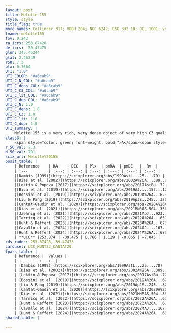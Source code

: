 ```yaml
---
layout: post
title: Melotte 155
style: style
title_flag: true
more_names: Collinder 317; VDBH 204; NGC 6242; ESO 332 10; OCL 1001; vdBergh-Hagen 204; MWSC 2488; FoF 1621
fname: melotte155
fov: 0.243
ra_icrs: 253.87428
de_icrs: -39.47475
glon: 345.45244
glat: 2.46749
r50: 7.3
plx: 0.7664
UTI: "1.0"
UTI_COLOR: "#a6cab9"
UTI_C_N_COL: "#a6cab9"
UTI_C_dens_COL: "#a6cab9"
UTI_C_C3_COL: "#a6cab9"
UTI_C_lit_COL: "#a6cab9"
UTI_C_dup_COL: "#a6cab9"
UTI_C_N: 1.0
UTI_C_dens: 1.0
UTI_C_C3: 1.0
UTI_C_lit: 1.0
UTI_C_dup: 1.0
UTI_summary: |
    Melotte 155 is a very rich, very dense object of very high C3 quality. It is very well-studied in the literature.
class3: |
    <span style="color: green; font-weight: bold;">A</span><span style="color: green; font-weight: bold;">A</span>
r_50_val: 7.3
N_50_val: 791
scix_url: Melotte%20155
posit_table: |
    | Reference    | RA    | DEC   | Plx  | pmRA  | pmDE   |  Rv  |
    | :---         | :---: | :---: | :---: | :---: | :---: | :---: |
    |[Dambis (1999)](https://scixplorer.org/abs/1999AstL...25....7D) | 253.9 | -39.467 | -- | -- | -- | -- |
    |[Dias et al. (2002)](https://scixplorer.org/abs/2002A%26A...389..871D) | 253.887 | -39.462 | -- | -0.05 | -0.42 | -7.1 |
    |[Loktin & Popova (2017)](https://scixplorer.org/abs/2017AstBu..72..257L) | 253.89 | -39.463 | -- | -2.927 | 0.266 | -7.1 |
    |[Bica et al. (2019)](https://scixplorer.org/abs/2019AJ....157...12B) | 253.886 | -39.472 | -- | -- | -- | -- |
    |[Bossini et al. (2019)](https://scixplorer.org/abs/2019A%26A...623A.108B) | 253.878 | -39.474 | -- | -- | -- | -- |
    |[Liu & Pang (2019)](https://scixplorer.org/abs/2019ApJS..245...32L) | 253.887 | -39.484 | 0.786 | 1.153 | -0.834 | -- |
    |[Cantat-Gaudin et al. (2020)](https://scixplorer.org/abs/2020A%26A...640A...1C) | 253.878 | -39.474 | 0.755 | 1.149 | -0.825 | -- |
    |[Dias et al. (2021)](https://scixplorer.org/abs/2021MNRAS.504..356D) | 253.88 | -39.476 | 0.752 | 1.16 | -0.817 | -- |
    |[Jaehnig et al. (2021)](https://scixplorer.org/abs/2021ApJ...923..129J) | 253.883 | -39.464 | 0.785 | 1.144 | -0.84 | -- |
    |[Tarricq et al. (2022)](https://scixplorer.org/abs/2022A%26A...659A..59T) | 253.868 | -39.472 | 0.757 | 1.112 | -0.872 | -- |
    |[Hunt & Reffert (2023)](https://scixplorer.org/abs/2023A%26A...673A.114H) | 253.878 | -39.466 | 0.772 | 1.107 | -0.858 | -5.187 |
    |[Cavallo et al. (2024)](https://scixplorer.org/abs/2024AJ....167...12C) | 253.869 | -39.485 | 0.771 | -- | -- | -- |
    |[Hunt & Reffert (2024)](https://scixplorer.org/abs/2024A%26A...686A..42H) | 253.878 | -39.466 | 0.772 | 1.107 | -0.858 | -5.187 |
    | **UCC** |253.874 | -39.475 | 0.766 | 1.119 | -0.865 | -7.045 | 
cds_radec: 253.87428,-39.47475
carousel: UCC_HUNT23_CANTAT20
fpars_table: |
    | Reference |  Values |
    | :---  |  :---:  |
    | [Dambis (1999)](https://scixplorer.org/abs/1999AstL...25....7D) | `E_B-V_=0.39, DM0=10.04, log_age_=7.8` |
    | [Dias et al. (2002)](https://scixplorer.org/abs/2002A%26A...389..871D) | `E(B-V)=0.377, Dist=1131.0, Age=7.608` |
    | [Loktin & Popova (2017)](https://scixplorer.org/abs/2017AstBu..72..257L) | `E(B-V)=0.378, Dmod=10.278, logt=7.6` |
    | [Bossini et al. (2019)](https://scixplorer.org/abs/2019A%26A...623A.108B) | `AV=0.988, Dist=10.378, logA=7.767, Fe/H=0.0` |
    | [Liu & Pang (2019)](https://scixplorer.org/abs/2019ApJS..245...32L) | `Age=0.032, Z=-0.25` |
    | [Cantat-Gaudin et al. (2020)](https://scixplorer.org/abs/2020A%26A...640A...1C) | `AVNN=1.03, DMNN=10.48, AgeNN=7.89` |
    | [Dias et al. (2021)](https://scixplorer.org/abs/2021MNRAS.504..356D) | `Av=1.362, Dist=1167, logage=7.773, [Fe/H]=0.034` |
    | [Tarricq et al. (2022)](https://scixplorer.org/abs/2022A%26A...659A..59T) | `Dist=1209, logAgeNN=7.92` |
    | [Hunt & Reffert (2023)](https://scixplorer.org/abs/2023A%26A...673A.114H) | `AV50=1.225, diffAV50=0.559, MOD50=10.436, logAge50=7.898` |
    | [Cavallo et al. (2024)](https://scixplorer.org/abs/2024AJ....167...12C) | `AV50=1.26, dMod50=10.51, logAge50=8.03, [Fe/H]50=0.31` |
    | [Hunt & Reffert (2024)](https://scixplorer.org/abs/2024A%26A...686A..42H) | `MassJ=2973.66` |
shared_table: |
    
---
```

